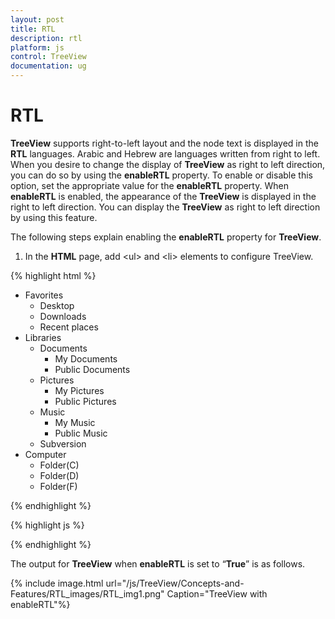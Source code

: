 ```yaml
---
layout: post
title: RTL
description: rtl
platform: js
control: TreeView
documentation: ug
---
```


# RTL

**TreeView** supports right-to-left layout and the node text is displayed in the **RTL** languages. Arabic and Hebrew are languages written from right to left. When you desire to change the display of **TreeView** as right to left direction, you can do so by using the **enableRTL** property. To enable or disable this option, set the appropriate value for the **enableRTL** property. When **enableRTL** is enabled, the appearance of the **TreeView** is displayed in the right to left direction. You can display the **TreeView** as right to left direction by using this feature.

The following steps explain enabling the **enableRTL** property for **TreeView**.

1. In the **HTML** page, add &lt;ul&gt; and &lt;li&gt; elements to configure TreeView.

{% highlight html %}

<ul id="treeView">
        <li class="expanded">
            Favorites
            <ul>
                <li>Desktop</li>
                <li>Downloads</li>
                <li>Recent places</li>
            </ul>
        </li>
        <li class="expanded">
            Libraries
            <ul>
                <li>
                    Documents
                    <ul>
                        <li>My Documents</li>
                        <li>Public Documents</li>
                    </ul>
                </li>
                <li>
                    Pictures
                    <ul>
                        <li>My Pictures</li>
                        <li>Public Pictures</li>
                    </ul>
                </li>
                <li>
                    Music
                    <ul>
                        <li>My Music</li>
                        <li>Public Music</li>
                    </ul>
                </li>
                <li>Subversion</li>
            </ul>
        </li>
        <li>
            Computer
            <ul>
                <li>Folder(C)</li>
                <li>Folder(D)</li>
                <li>Folder(F)</li>
            </ul>
        </li>
    </ul>

{% endhighlight %}

{% highlight js %}

<script type="text/javascript">
	$("#treeView").ejTreeView(
			{
			    enableRTL: true,
			});
</script>

{% endhighlight %}


The output for **TreeView** when **enableRTL** is set to “**True**” is as follows.

{% include image.html url="/js/TreeView/Concepts-and-Features/RTL_images/RTL_img1.png" Caption="TreeView with enableRTL"%}

